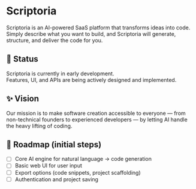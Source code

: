 # Scriptoria

Scriptoria is an AI-powered SaaS platform that transforms ideas into code.  
Simply describe what you want to build, and Scriptoria will generate, structure, and deliver the code for you.

## 🚀 Status

Scriptoria is currently in early development.  
Features, UI, and APIs are being actively designed and implemented.

## ✨ Vision

Our mission is to make software creation accessible to everyone — from non-technical founders to experienced developers — by letting AI handle the heavy lifting of coding.

## 📌 Roadmap (initial steps)

- [ ] Core AI engine for natural language → code generation
- [ ] Basic web UI for user input
- [ ] Export options (code snippets, project scaffolding)
- [ ] Authentication and project saving
